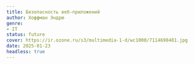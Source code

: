 ```yaml
---
title: Безопасность веб-приложений
author: Хоффман Эндрю
genre:
- IT
status: future
cover: https://ir.ozone.ru/s3/multimedia-1-d/wc1000/7114698481.jpg
date: 2025-01-23
headless: true
---
```


